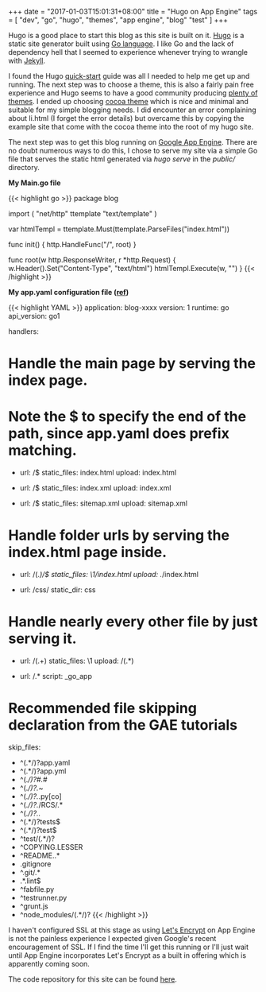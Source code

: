 +++
date = "2017-01-03T15:01:31+08:00"
title = "Hugo on App Engine"
tags = [ "dev", "go", "hugo", "themes", "app engine", "blog" "test" ]
+++

Hugo is a good place to start this blog as this site is built on it. [Hugo](https://gohugo.io/) is a static site generator built using [Go language](https://golang.org/). I like Go and the lack of dependency hell that I seemed to experience whenever trying to wrangle with [Jekyll](https://jekyllrb.com/).

I found the Hugo [quick-start](https://gohugo.io/overview/quickstart/) guide was all I needed to help me get up and running. The next step was to choose a theme, this is also a fairly pain free experience and Hugo seems to have a good community producing [plenty of themes](http://themes.gohugo.io/). I ended up choosing [cocoa theme](http://themes.gohugo.io/cocoa/) which is nice and minimal and suitable for my simple blogging needs. I did encounter an error complaining about li.html (I
forget the error details) but overcame this by copying the example site that come with the cocoa theme into the root of my hugo site.

The next step was to get this blog running on [Google App Engine](https://appengine.google.com). There are no doubt numerous ways to do this, I chose to serve my site via a simple Go file that serves the static html generated via _hugo serve_ in the _public/_ directory.

__My Main.go file__

{{< highlight go >}}
package blog

import (
    "net/http"
        ttemplate "text/template"
        )

var htmlTempl = ttemplate.Must(ttemplate.ParseFiles("index.html"))

func init() {
        http.HandleFunc("/", root)
}

func root(w http.ResponseWriter, r *http.Request) {
        w.Header().Set("Content-Type", "text/html")
            htmlTempl.Execute(w, "")
}
{{< /highlight >}}

__My app.yaml configuration file ([ref](http://stackoverflow.com/a/5609439))__

{{< highlight YAML >}}
application: blog-xxxx
version: 1
runtime: go
api_version: go1

handlers:

# Handle the main page by serving the index page.
# Note the $ to specify the end of the path, since app.yaml does prefix matching.
- url: /$
  static_files: index.html
  upload: index.html

- url: /$
  static_files: index.xml
  upload: index.xml

- url: /$
  static_files: sitemap.xml
  upload: sitemap.xml

# Handle folder urls by serving the index.html page inside.
- url: /(.*)/$
  static_files: \1/index.html
  upload: .*/index.html

- url: /css/ 
  static_dir: css

# Handle nearly every other file by just serving it.
- url: /(.+)
  static_files: \1
  upload: /(.*)

- url: /.*
  script: _go_app

# Recommended file skipping declaration from the GAE tutorials
skip_files:
  - ^(.*/)?app\.yaml
  - ^(.*/)?app\.yml
  - ^(.*/)?#.*#
  - ^(.*/)?.*~
  - ^(.*/)?.*\.py[co]
  - ^(.*/)?.*/RCS/.*
  - ^(.*/)?\..*
  - ^(.*/)?tests$
  - ^(.*/)?test$
  - ^test/(.*/)?
  - ^COPYING.LESSER
  - ^README\..*
  - \.gitignore
  - ^\.git/.*
  - \.*\.lint$
  - ^fabfile\.py
  - ^testrunner\.py
  - ^grunt\.js
  - ^node_modules/(.*/)?
{{< /highlight >}}

I haven't configured SSL at this stage as using [Let's Encrypt](https://letsencrypt.org/) on App Engine is not the painless experience I expected given Google's recent encouragement of SSL. If I find the time I'll get this running or I'll just wait until App Engine incorporates Let's Encrypt as a built in offering which is apparently coming soon.

The code repository for this site can be found [here](https://github.com/michaelbramwell/blog).
